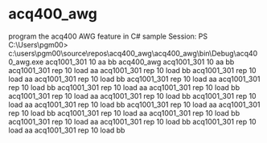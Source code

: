 # acq400_awg
program the acq400 AWG feature in C#
sample Session:
PS C:\Users\pgm00> c:\users\pgm00\source\repos\acq400_awg\acq400_awg\bin\Debug\acq400_awg.exe acq1001_301 10 aa bb
acq400_awg acq1001_301 10 aa bb
acq1001_301 rep 10 load aa
acq1001_301 rep 10 load bb
acq1001_301 rep 10 load aa
acq1001_301 rep 10 load bb
acq1001_301 rep 10 load aa
acq1001_301 rep 10 load bb
acq1001_301 rep 10 load aa
acq1001_301 rep 10 load bb
acq1001_301 rep 10 load aa
acq1001_301 rep 10 load bb
acq1001_301 rep 10 load aa
acq1001_301 rep 10 load bb
acq1001_301 rep 10 load aa
acq1001_301 rep 10 load bb
acq1001_301 rep 10 load aa
acq1001_301 rep 10 load bb
acq1001_301 rep 10 load aa
acq1001_301 rep 10 load bb
acq1001_301 rep 10 load aa
acq1001_301 rep 10 load bb
